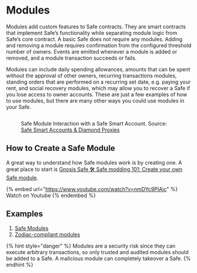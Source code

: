 # Modules

Modules add custom features to Safe contracts. They are smart contracts that implement Safe’s functionality while separating module logic from Safe’s core contract. A basic Safe does not require any modules. Adding and removing a module requires confirmation from the configured threshold number of owners. Events are emitted whenever a module is added or removed, and a module transaction succeeds or fails.

Modules can include daily spending allowances, amounts that can be spent without the approval of other owners, recurring transactions modules, standing orders that are performed on a recurring set date, e.g. paying your rent, and social recovery modules, which may allow you to recover a Safe if you lose access to owner accounts. These are just a few examples of how to use modules, but there are many other ways you could use modules in your Safe.

<figure><img src="https://user-images.githubusercontent.com/9806858/234940596-321b1c8c-c311-4016-84fe-d8aa8f550b06.jpg" alt=""><figcaption><p>Safe Module Interaction with a Safe Smart Account. Source: <a href="https://safe.mirror.xyz/P83_rVQuUQJAM-SnMpWvsHlN8oLnCeSncD1txyMDqpE">Safe Smart Accounts & Diamond Proxies</a></p></figcaption></figure>

## How to Create a Safe Module

A great way to understand how Safe modules work is by creating one. A great place to start is [Gnosis Safe 🛠 Safe modding 101: Create your own Safe module](https://www.youtube.com/watch?v=nmDYc9PlAic).

{% embed url="https://www.youtube.com/watch?v=nmDYc9PlAic" %}
Watch on Youtube
{% endembed %}

## Examples

1. [Safe Modules](https://github.com/safe-global/safe-modules)
2. [Zodiac-compliant modules](https://zodiac.wiki/index.php/Introduction:_Zodiac_Standard#Modules)

{% hint style="danger" %}
Modules are a security risk since they can execute arbitrary transactions, so only trusted and audited modules should be added to a Safe. A malicious module can completely takeover a Safe.
{% endhint %}
